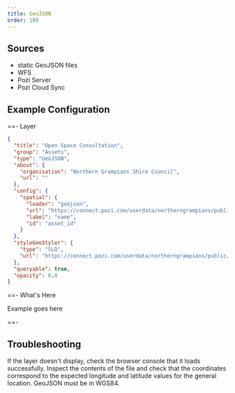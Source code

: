```yaml
---
title: GeoJSON
order: 100
---
```


## Sources

* static GeoJSON files
* WFS
* Pozi Server
* Pozi Cloud Sync

## Example Configuration

==- Layer

  ```json
  {
    "title": "Open Space Consultation",
    "group": "Assets",
    "type": "GeoJSON",
    "about": {
      "organisation": "Northern Grampians Shire Council",
      "url": ""
    },
    "config": {
      "spatial": {
        "loader": "geojson",
        "url": "https://connect.pozi.com/userdata/northerngrampians/public/Community/Consultations/Assets/OpenSpaceConsultation.geojson",
        "label": "name",
        "id": "asset_id"
      }
    },
    "styleGeoStyler": {
      "type": "SLD",
      "url": "https://connect.pozi.com/userdata/northerngrampians/public/Community/Consultations/Assets/OpenSpace.sld"
    },
    "queryable": true,
    "opacity": 0.8
  }
  ```

==- What's Here

  Example goes here

==-

## Troubleshooting

If the layer doesn't display, check the browser console that it loads successfully. Inspect the contents of the file and check that the coordinates correspond to the expected longitude and latitude values for the general location. GeoJSON must be in WGS84.
